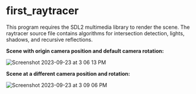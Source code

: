 # first_raytracer
This program requires the SDL2 multimedia library to render the scene. The raytracer source file contains algorithms for intersection detection, lights, shadows, and recursive reflections.

**Scene with origin camera position and default camera rotation:**

![Screenshot 2023-09-23 at 3 06 13 PM](https://github.com/ectaguba/first_raytracer/assets/113264419/c0c5d6ed-6ce9-4c93-a6f0-aba8c436a555)

**Scene at a different camera position and rotation:**

![Screenshot 2023-09-23 at 3 09 06 PM](https://github.com/ectaguba/first_raytracer/assets/113264419/25139b1c-5ab9-46b8-9c56-f56b24198344)
